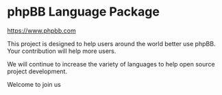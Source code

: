 # phpBB Language Package
https://www.phpbb.com

This project is designed to help users around the world better use phpBB. Your contribution will help more users.

We will continue to increase the variety of languages to help open source project development.

Welcome to join us
